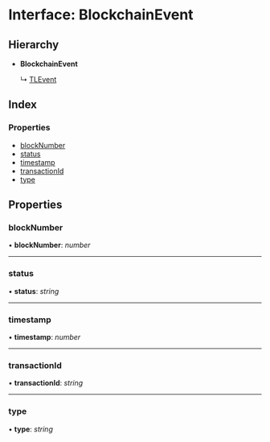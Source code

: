# Interface: BlockchainEvent

## Hierarchy

- **BlockchainEvent**

  ↳ [TLEvent](_typings_.tlevent.md)

## Index

### Properties

- [blockNumber](_typings_.blockchainevent.md#blocknumber)
- [status](_typings_.blockchainevent.md#status)
- [timestamp](_typings_.blockchainevent.md#timestamp)
- [transactionId](_typings_.blockchainevent.md#transactionid)
- [type](_typings_.blockchainevent.md#type)

## Properties

### blockNumber

• **blockNumber**: _number_

---

### status

• **status**: _string_

---

### timestamp

• **timestamp**: _number_

---

### transactionId

• **transactionId**: _string_

---

### type

• **type**: _string_
